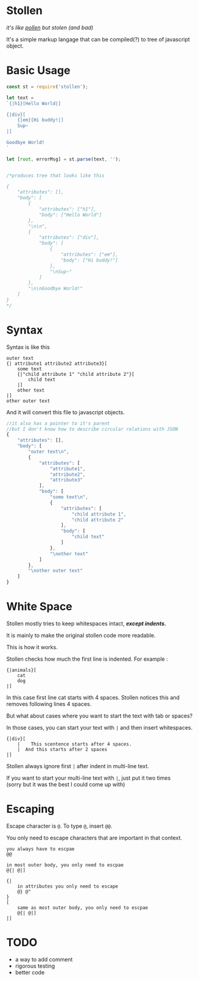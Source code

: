 # Stollen

*it's like [pollen](https://git.matthewbutterick.com/mbutterick/pollen) but stolen (and bad)*

It's a simple markup langage that can be compiled(?) to tree of javascript object.

# Basic Usage

```javascript
const st = require('stollen');

let text = 
`{|h1}[Hello World|]

{|div}[
    {|em}[Hi buddy!|]
    Sup~
|]

Goodbye World!
`

let [root, errorMsg] = st.parse(text, '');


/*produces tree that looks like this

{
    "attributes": [],
    "body": [
        {
            "attributes": ["h1"],
            "body": ["Hello World"]
        },
        "\n\n",
        {
            "attributes": ["div"],
            "body": [
                {
                    "attributes": ["em"],
                    "body": ["Hi buddy!"]
                },
                "\nSup~"
            ]
        },
        "\n\nGoodbye World!"
    ]
}
*/
```

# Syntax
Syntax is like this

```
outer text
{| attribute1 attribute2 attribute3}[
    some text
    {|"child attribute 1" "child attribute 2"}[
        child text
    |]
    other text
|]
other outer text
```

And it will convert this file to javascript objects.

```javascript
//it also has a pointer to it's parent
//but I don't know how to describe circular relations with JSON
{
    "attributes": [],
    "body": [
        "outer text\n",
        {
            "attributes": [
                "attribute1",
                "attribute2",
                "attribute3"
            ],
            "body": [
                "some text\n",
                {
                    "attributes": [
                        "child attribute 1",
                        "child attribute 2"
                    ],
                    "body": [
                        "child text"
                    ]
                },
                "\nother text"
            ]
        },
        "\nother outer text"
    ]
}

```

# White Space

Stollen mostly tries to keep whitespaces intact, ***except indents.***

It is mainly to make the original stollen code more readable.

This is how it works.

Stollen checks how much the first line is indented. For example :
```
{|animals}[
    cat
    dog
|]
```
In this case first line cat starts with 4 spaces.
Stollen notices this and removes following lines 4 spaces.

But what about cases where you want to start the text with tab or spaces?

In those cases, you can start your text with `|` and then insert whitespaces.

```
{|div}[
    |    This scentence starts after 4 spaces.
    |  And this starts after 2 spaces
|]
```

Stollen always ignore first `|` after indent in multi-line text.

If you want to start your multi-line text with `|`, just put it two times   
(sorry but it was the best I could come up with)

# Escaping

Escape character is `@`. To type `@`, insert `@@`.

You only need to escape characters that are important in that context.

```
you always have to escpae
@@

in most outer body, you only need to escpae
@{| @|]

{|
    in attributes you only need to escape
    @} @"
}
[
    same as most outer body, you only need to escpae
    @{| @|]
|]
```

# TODO

* a way to add comment
* rigorous testing
* better code